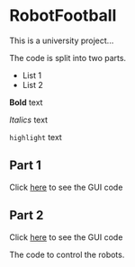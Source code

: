 # RobotFootball


This is a university project...

The code is split into two parts. 

- List 1
- List 2

**Bold** text

*Italics* text

`highlight` text

## Part 1 

Click [here](/RobotCode) to see the GUI code

## Part 2

Click [here](/GUI) to see the GUI code

The code to control the robots.
